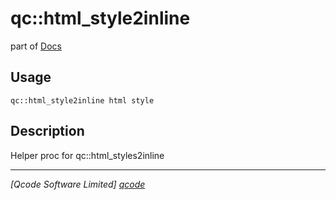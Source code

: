 qc::html_style2inline
=====================

part of [Docs](../index.md)

Usage
-----
`qc::html_style2inline html style`

Description
-----------
Helper proc for qc::html_styles2inline

----------------------------------
*[Qcode Software Limited] [qcode]*

[qcode]: http://www.qcode.co.uk "Qcode Software"